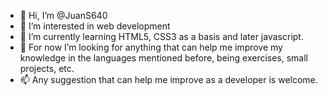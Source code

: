 - 👋 Hi, I’m @JuanS640
- 👀 I’m interested in web development
- 🌱 I’m currently learning HTML5, CSS3 as a basis and later javascript.
- 💞️ For now I’m looking for anything that can help me improve my knowledge in the languages mentioned before, being exercises, small projects, etc.
- 📫 Any suggestion that can help me improve as a developer is welcome.

<!---
JuanS640/JuanS640 is a ✨ special ✨ repository because its `README.md` (this file) appears on your GitHub profile.
You can click the Preview link to take a look at your changes.
--->
